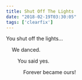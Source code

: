 ```yaml
---
title: Shut Off The Lights
date: "2018-02-19T03:30:05"
tags: ['clearfix']
---
```


You shut off the lights...

&nbsp;&nbsp;&nbsp;&nbsp;We danced.

&nbsp;&nbsp;&nbsp;&nbsp;&nbsp;&nbsp;&nbsp;&nbsp;You said yes.

&nbsp;&nbsp;&nbsp;&nbsp;&nbsp;&nbsp;&nbsp;&nbsp;&nbsp;&nbsp;&nbsp;&nbsp;Forever became ours!